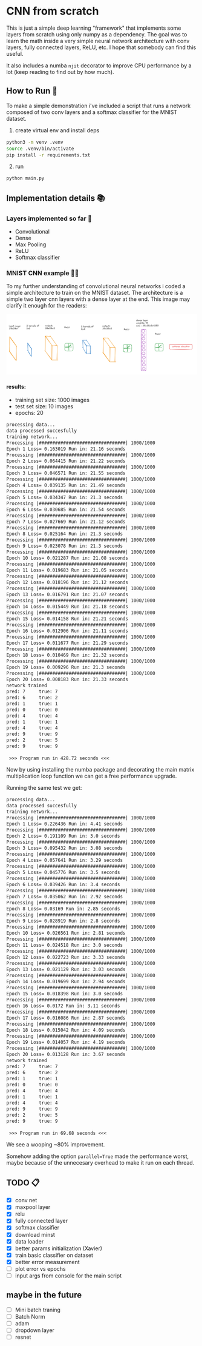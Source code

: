 # CNN from scratch

This is just a simple deep learning "framework" that implements some layers from scratch using only numpy as a dependency. The goal was to learn the math inside a very simple neural network architecture with conv layers, fully connected layers, ReLU, etc. I hope that somebody can find this useful.

It also includes a numba `njit` decorator to improve CPU performance by a lot (keep reading to find out by how much).

## How to Run 🏃

To make a simple demonstration i've included a script that runs a network composed of two conv layers and a softmax classifier for the MNIST dataset.

1. create virtual env and install deps

```bash
python3 -m venv .venv
source .venv/bin/activate
pip install -r requirements.txt
```

2. run

```bash
python main.py
```

## Implementation details 📚

### Layers implemented so far 🎂

- Convolutional
- Dense
- Max Pooling
- ReLU
- Softmax classifier

### MNIST CNN example 🔬🧪

To my further understanding of convolutional neural networks i coded a simple architecture to train on the MNIST dataset.
The architecture is a simple two layer cnn layers with a dense layer at the end. This image may clarify it enough for the readers:

![arch](/docs/arch.png "architecture")

#### results:

- training set size: 1000 images
- test set size: 10 images
- epochs: 20

```
processing data...
data processed succesfully
training network...
Processing |################################| 1000/1000
Epoch 1 Loss= 0.163019 Run in: 21.16 seconds
Processing |################################| 1000/1000
Epoch 2 Loss= 0.064415 Run in: 21.22 seconds
Processing |################################| 1000/1000
Epoch 3 Loss= 0.046571 Run in: 21.55 seconds
Processing |################################| 1000/1000
Epoch 4 Loss= 0.039135 Run in: 21.49 seconds
Processing |################################| 1000/1000
Epoch 5 Loss= 0.034347 Run in: 21.3 seconds
Processing |################################| 1000/1000
Epoch 6 Loss= 0.030685 Run in: 21.54 seconds
Processing |################################| 1000/1000
Epoch 7 Loss= 0.027669 Run in: 21.12 seconds
Processing |################################| 1000/1000
Epoch 8 Loss= 0.025164 Run in: 21.3 seconds
Processing |################################| 1000/1000
Epoch 9 Loss= 0.023078 Run in: 21.3 seconds
Processing |################################| 1000/1000
Epoch 10 Loss= 0.021287 Run in: 21.08 seconds
Processing |################################| 1000/1000
Epoch 11 Loss= 0.019683 Run in: 21.05 seconds
Processing |################################| 1000/1000
Epoch 12 Loss= 0.018196 Run in: 21.12 seconds
Processing |################################| 1000/1000
Epoch 13 Loss= 0.016791 Run in: 21.07 seconds
Processing |################################| 1000/1000
Epoch 14 Loss= 0.015449 Run in: 21.18 seconds
Processing |################################| 1000/1000
Epoch 15 Loss= 0.014158 Run in: 21.21 seconds
Processing |################################| 1000/1000
Epoch 16 Loss= 0.012906 Run in: 21.11 seconds
Processing |################################| 1000/1000
Epoch 17 Loss= 0.011677 Run in: 21.29 seconds
Processing |################################| 1000/1000
Epoch 18 Loss= 0.010469 Run in: 21.32 seconds
Processing |################################| 1000/1000
Epoch 19 Loss= 0.009296 Run in: 21.3 seconds
Processing |################################| 1000/1000
Epoch 20 Loss= 0.008183 Run in: 21.33 seconds
network trained
pred: 7 	true: 7
pred: 6 	true: 2
pred: 1 	true: 1
pred: 0 	true: 0
pred: 4 	true: 4
pred: 1 	true: 1
pred: 4 	true: 4
pred: 9 	true: 9
pred: 2 	true: 5
pred: 9 	true: 9

 >>> Program run in 428.72 seconds <<<

```

Now by using installing the numba package and decorating the main matrix multiplication loop function we can get a free performance upgrade.

Running the same test we get:

```
processing data...
data processed succesfully
training network...
Processing |################################| 1000/1000
Epoch 1 Loss= 0.226436 Run in: 4.41 seconds
Processing |################################| 1000/1000
Epoch 2 Loss= 0.191109 Run in: 3.0 seconds
Processing |################################| 1000/1000
Epoch 3 Loss= 0.095432 Run in: 3.08 seconds
Processing |################################| 1000/1000
Epoch 4 Loss= 0.057641 Run in: 3.29 seconds
Processing |################################| 1000/1000
Epoch 5 Loss= 0.045776 Run in: 3.5 seconds
Processing |################################| 1000/1000
Epoch 6 Loss= 0.039426 Run in: 3.4 seconds
Processing |################################| 1000/1000
Epoch 7 Loss= 0.035062 Run in: 2.92 seconds
Processing |################################| 1000/1000
Epoch 8 Loss= 0.03169 Run in: 2.85 seconds
Processing |################################| 1000/1000
Epoch 9 Loss= 0.028919 Run in: 2.8 seconds
Processing |################################| 1000/1000
Epoch 10 Loss= 0.026561 Run in: 2.81 seconds
Processing |################################| 1000/1000
Epoch 11 Loss= 0.024518 Run in: 3.0 seconds
Processing |################################| 1000/1000
Epoch 12 Loss= 0.022723 Run in: 3.33 seconds
Processing |################################| 1000/1000
Epoch 13 Loss= 0.021129 Run in: 3.03 seconds
Processing |################################| 1000/1000
Epoch 14 Loss= 0.019699 Run in: 2.94 seconds
Processing |################################| 1000/1000
Epoch 15 Loss= 0.018398 Run in: 3.0 seconds
Processing |################################| 1000/1000
Epoch 16 Loss= 0.0172 Run in: 3.11 seconds
Processing |################################| 1000/1000
Epoch 17 Loss= 0.016086 Run in: 2.87 seconds
Processing |################################| 1000/1000
Epoch 18 Loss= 0.015042 Run in: 4.09 seconds
Processing |################################| 1000/1000
Epoch 19 Loss= 0.014057 Run in: 4.19 seconds
Processing |################################| 1000/1000
Epoch 20 Loss= 0.013128 Run in: 3.67 seconds
network trained
pred: 7 	true: 7
pred: 6 	true: 2
pred: 1 	true: 1
pred: 0 	true: 0
pred: 4 	true: 4
pred: 1 	true: 1
pred: 4 	true: 4
pred: 9 	true: 9
pred: 2 	true: 5
pred: 9 	true: 9

 >>> Program run in 69.68 seconds <<<
```

We see a wooping ~80% improvement.

Somehow adding the option `parallel=True` made the performance worst, maybe because of the unnecesary overhead to make it run on each thread.

## TODO 📋

- [x] conv net
- [x] maxpool layer
- [x] relu
- [x] fully connected layer
- [x] softmax classifier
- [x] download minst
- [x] data loader
- [x] better params initialization (Xavier)
- [x] train basic classifier on dataset
- [x] better error measurement
- [ ] plot error vs epochs
- [ ] input args from console for the main script

## maybe in the future

- [ ] Mini batch traning
- [ ] Batch Norm
- [ ] adam
- [ ] dropdown layer
- [ ] resnet
